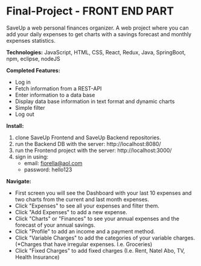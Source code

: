 # Final-Project - FRONT END PART

SaveUp a web personal finances organizer.
A web project where you can add your daily expenses to get charts with a savings forecast and monthly expenses statistics.

**Technologies:**
	JavaScript, HTML, CSS, React, Redux, Java, SpringBoot, npm, eclipse, nodeJS

**Completed Features:**
  - Log in
  - Fetch information from a REST-API
  - Enter information to a data base
  - Display data base information in text format and dynamic charts
  - Simple filter
  - Log out

**Install:**
1) clone SaveUp Frontend and SaveUp Backend repositories.
2) run the Backend DB with the server: http://localhost:8080/
3) run the Frontend project with the server: http://localhost:3000/
4) sign in using:
    - email: fiorella@aol.com
    - password: hello123
	

**Navigate:**
  - First screen you will see the Dashboard with your last 10 expenses and two charts from the current and last month expenses.
  - Click "Expenses" to see all your expenses and filter them.
  - Click "Add Expenses" to add a new expense.
  - Click "Charts" or "Finances" to see your annual expenses and the forecast of your annual savings.
  - Click "Profile" to add an income and a payment method.
  - Click "Variable Charges" to add the categories of your variable charges. (*Charges that have irregular expenses. I.e. Groceries)
  - Click "Fixed Charges" to add fixed charges (I.e. Rent, Natel Abo, TV, Health Insurance)




